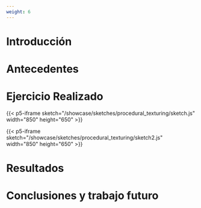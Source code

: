 ```yaml
---
weight: 6
---
```


# Introducción 
# Antecedentes
# Ejercicio Realizado
{{< p5-iframe sketch="/showcase/sketches/procedural_texturing/sketch.js" width="850" height="650" >}}

{{< p5-iframe sketch="/showcase/sketches/procedural_texturing/sketch2.js" width="850" height="650" >}}
# Resultados
# Conclusiones y trabajo futuro
